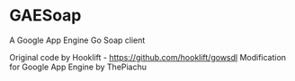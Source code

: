 # GAESoap
A Google App Engine Go Soap client

Original code by Hooklift - https://github.com/hooklift/gowsdl
Modification for Google App Engine by ThePiachu